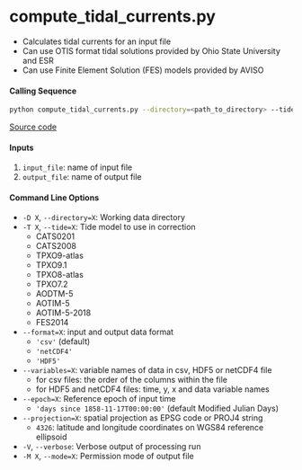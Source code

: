 compute_tidal_currents.py
=========================

- Calculates tidal currents for an input file
- Can use OTIS format tidal solutions provided by Ohio State University and ESR
- Can use Finite Element Solution (FES) models provided by AVISO

#### Calling Sequence
```bash
python compute_tidal_currents.py --directory=<path_to_directory> --tide=<model> input_file output_file
```
[Source code](https://github.com/tsutterley/pyTMD/blob/main/scripts/compute_tidal_currents.py)

#### Inputs
 1. `input_file`: name of input file
 2. `output_file`: name of output file

#### Command Line Options
 - `-D X`, `--directory=X`: Working data directory
 - `-T X`, `--tide=X`: Tide model to use in correction
     * CATS0201
     * CATS2008
     * TPXO9-atlas
     * TPXO9.1
     * TPXO8-atlas
     * TPXO7.2
     * AODTM-5
     * AOTIM-5
     * AOTIM-5-2018
     * FES2014
 - `--format=X`: input and output data format
     * `'csv'` (default)
     * `'netCDF4'`
     * `'HDF5'`
 - `--variables=X`: variable names of data in csv, HDF5 or netCDF4 file
     * for csv files: the order of the columns within the file
     * for HDF5 and netCDF4 files: time, y, x and data variable names
 - `--epoch=X`: Reference epoch of input time
     * `'days since 1858-11-17T00:00:00'` (default Modified Julian Days)
 - `--projection=X`: spatial projection as EPSG code or PROJ4 string
     * `4326`: latitude and longitude coordinates on WGS84 reference ellipsoid
 - `-V`, `--verbose`: Verbose output of processing run
 - `-M X`, `--mode=X`: Permission mode of output file
